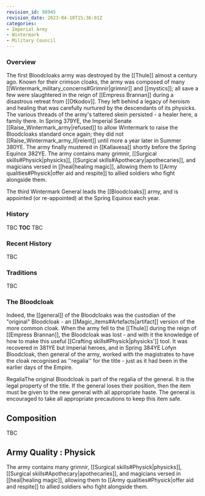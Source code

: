 ```yaml
---
revision_id: 98945
revision_date: 2023-04-10T15:36:01Z
categories:
- Imperial Army
- Wintermark
- Military Council
---
```




### Overview
The first Bloodcloaks army was destroyed by the [[Thule]] almost a century ago. Known for their crimson cloaks, the army was composed of many [[Wintermark_military_concerns#Grimnir|grimnir]] and [[mystics]]; all save a few were slaughtered in the reign of [[Empress Brannan]] during a disastrous retreat from [[Otkodov]]. They left behind a legacy of heroism and healing that was carefully nurtured by the descendants of its physicks. The various threads of the army's tattered skein persisted - a healer here, a family there. In Spring 379YE, the Imperial Senate [[Raise_Wintermark_army|refused]] to allow Wintermark to raise the Bloodcloaks standard once again; they did not [[Raise_Wintermark_army_II|relent]] until more a year later in Summer 380YE. The army finally mustered in [[Kallavesa]] shortly before the Spring Equinox 382YE. The army contains many grimnir, [[Surgical skills#Physick|physicks]], [[Surgical skills#Apothecary|apothecaries]], and magicians versed in [[heal|healing magic]], allowing them to [[Army qualities#Physick|offer aid and respite]] to allied soldiers who fight alongside them.

The third Wintermark General leads the [[Bloodcloaks]] army, and is appointed (or re-appointed) at the Spring Equinox each year.
### History
TBC
__TOC__
TBC
### Recent History
TBC

### Traditions
TBC
### The Bloodcloak
Indeed, the [[general]] of the Bloodcloaks was the custodian of the "original" Bloodcloak - an [[Magic_items#Artefacts|artifact]] version of the more common cloak. When the army fell to the [[Thule]] during the reign of [[Empress Brannan]], the Bloodcloak was lost - and with it the knowledge of how to make this useful [[Crafting skills#Physick|physicks']] tool. It was recovered in 381YE but Imperial heroes, and in Spring 384YE Lofyn Bloodcloak, then general of the army, worked with the magistrates to have the cloak recognised as ''regalia'' for the title - just as it had been in the earlier days of the Empire.

RegaliaThe original Bloodcloak is part of the regalia of the general. It is the legal property of the title. If the general loses their position, then the item must be given to the new general with all appropriate haste. The general is encouraged to take all appropriate precautions to keep this item safe.

## Composition
TBC
## Army Quality : Physick
The army contains many grimnir, [[Surgical skills#Physick|physicks]], [[Surgical skills#Apothecary|apothecaries]], and magicians versed in [[heal|healing magic]], allowing them to [[Army qualities#Physick|offer aid and respite]] to allied soldiers who fight alongside them.

